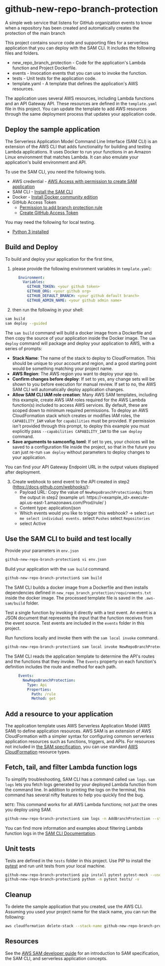 # github-new-repo-branch-protection

A simple web service that listens for GitHub organization events to know when a repository has been created and automatically creates the protection of the main branch

This project contains source code and supporting files for a serverless application that you can deploy with the SAM CLI. It includes the following files and folders.

- new_repo_branch_protection - Code for the application's Lambda function and Project Dockerfile.
- events - Invocation events that you can use to invoke the function.
- tests - Unit tests for the application code. 
- template.yaml - A template that defines the application's AWS resources.

The application uses several AWS resources, including Lambda functions and an API Gateway API. These resources are defined in the `template.yaml` file in this project. You can update the template to add AWS resources through the same deployment process that updates your application code.


## Deploy the sample application

The Serverless Application Model Command Line Interface (SAM CLI) is an extension of the AWS CLI that adds functionality for building and testing Lambda applications. It uses Docker to run your functions in an Amazon Linux environment that matches Lambda. It can also emulate your application's build environment and API.

To use the SAM CLI, you need the following tools.

* AWS credential - [AWS Access with permission to create SAM application](https://docs.aws.amazon.com/serverless-application-model/latest/developerguide/serverless-getting-started-set-up-credentials.html)
* SAM CLI - [Install the SAM CLI](https://docs.aws.amazon.com/serverless-application-model/latest/developerguide/serverless-sam-cli-install.html)
* Docker - [Install Docker community edition](https://hub.docker.com/search/?type=edition&offering=community)
* GitHub Access Token 
  - [Permission to add branch protection rule](https://docs.github.com/en/repositories/configuring-branches-and-merges-in-your-repository/defining-the-mergeability-of-pull-requests/managing-a-branch-protection-rule)
  - [Create GitHub Access Token](https://docs.github.com/en/authentication/keeping-your-account-and-data-secure/creating-a-personal-access-token)

You may need the following for local testing.
* [Python 3 installed](https://www.python.org/downloads/)

## Build and Deploy
To build and deploy your application for the first time,

1. please provide the following environment variables in `template.yaml`:

```yaml
      Environment:
        Variables:
          GITHUB_TOKEN: <your github token>
          GITHUB_ORG: <your github org>
          GITHUB_DEFAULT_BRANCH: <your github default branch>
          GITHUB_ADMIN_NAME: <your github admin name>
```

2. then run the following in your shell:

```bash
sam build
sam deploy --guided
```

The `sam build` command will build a docker image from a Dockerfile and then copy the source of your application inside the Docker image. The `sam deploy` command will package and deploy your application to AWS, with a series of prompts:

* **Stack Name**: The name of the stack to deploy to CloudFormation. This should be unique to your account and region, and a good starting point would be something matching your project name.
* **AWS Region**: The AWS region you want to deploy your app to.
* **Confirm changes before deploy**: If set to yes, any change sets will be shown to you before execution for manual review. If set to no, the AWS SAM CLI will automatically deploy application changes.
* **Allow SAM CLI IAM role creation**: Many AWS SAM templates, including this example, create AWS IAM roles required for the AWS Lambda function(s) included to access AWS services. By default, these are scoped down to minimum required permissions. To deploy an AWS CloudFormation stack which creates or modifies IAM roles, the `CAPABILITY_IAM` value for `capabilities` must be provided. If permission isn't provided through this prompt, to deploy this example you must explicitly pass `--capabilities CAPABILITY_IAM` to the `sam deploy` command.
* **Save arguments to samconfig.toml**: If set to yes, your choices will be saved to a configuration file inside the project, so that in the future you can just re-run `sam deploy` without parameters to deploy changes to your application.

You can find your API Gateway Endpoint URL in the output values displayed after deployment.

3. Create webhook to send event to the API created in step2 (https://docs.github.com/webhooks/):
    - Payload URL: Copy the value of `NewRepoBranchProtectionApi` from the output in step2 (example url: https://<example_id>.execute-api.us-east-1.amazonaws.com/Prod/rule/   )
    - Content type: application/json
    - Which events would you like to trigger this webhook? -> 
        select `Let me select individual events.`
        select `Pushes`
        select `Repositories`
    - select Active


## Use the SAM CLI to build and test locally

Provide your parameters in `env.json`

```bash
github-new-repo-branch-protection$ vi env.json
```

Build your application with the `sam build` command.

```bash
github-new-repo-branch-protection$ sam build
```

The SAM CLI builds a docker image from a Dockerfile and then installs dependencies defined in `new_repo_branch_protection/requirements.txt` inside the docker image. The processed template file is saved in the `.aws-sam/build` folder.

Test a single function by invoking it directly with a test event. An event is a JSON document that represents the input that the function receives from the event source. Test events are included in the `events` folder in this project.

Run functions locally and invoke them with the `sam local invoke` command.

```bash
github-new-repo-branch-protection$ sam local invoke NewRepoBranchProtectionLambda --event events/event.json --env-vars env.json
```

The SAM CLI reads the application template to determine the API's routes and the functions that they invoke. The `Events` property on each function's definition includes the route and method for each path.

```yaml
      Events:
        NewRepoBranchProtection:
          Type: Api
          Properties:
            Path: /rule
            Method: get
```

## Add a resource to your application
The application template uses AWS Serverless Application Model (AWS SAM) to define application resources. AWS SAM is an extension of AWS CloudFormation with a simpler syntax for configuring common serverless application resources such as functions, triggers, and APIs. For resources not included in [the SAM specification](https://github.com/awslabs/serverless-application-model/blob/master/versions/2016-10-31.md), you can use standard [AWS CloudFormation](https://docs.aws.amazon.com/AWSCloudFormation/latest/UserGuide/aws-template-resource-type-ref.html) resource types.

## Fetch, tail, and filter Lambda function logs

To simplify troubleshooting, SAM CLI has a command called `sam logs`. `sam logs` lets you fetch logs generated by your deployed Lambda function from the command line. In addition to printing the logs on the terminal, this command has several nifty features to help you quickly find the bug.

`NOTE`: This command works for all AWS Lambda functions; not just the ones you deploy using SAM.

```bash
github-new-repo-branch-protection$ sam logs -n AddBranchProtection --stack-name github-new-repo-branch-protection --tail
```

You can find more information and examples about filtering Lambda function logs in the [SAM CLI Documentation](https://docs.aws.amazon.com/serverless-application-model/latest/developerguide/serverless-sam-cli-logging.html).

## Unit tests

Tests are defined in the `tests` folder in this project. Use PIP to install the [pytest](https://docs.pytest.org/en/latest/) and run unit tests from your local machine.

```bash
github-new-repo-branch-protection$ pip install pytest pytest-mock --user
github-new-repo-branch-protection$ python -m pytest tests/ -v
```

## Cleanup

To delete the sample application that you created, use the AWS CLI. Assuming you used your project name for the stack name, you can run the following:

```bash
aws cloudformation delete-stack --stack-name github-new-repo-branch-protection
```

## Resources

See the [AWS SAM developer guide](https://docs.aws.amazon.com/serverless-application-model/latest/developerguide/what-is-sam.html) for an introduction to SAM specification, the SAM CLI, and serverless application concepts.